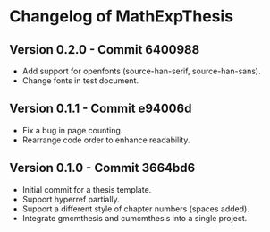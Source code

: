 # Changelog of MathExpThesis

## Version 0.2.0 - Commit 6400988

* Add support for openfonts (source-han-serif, source-han-sans).
* Change fonts in test document.

## Version 0.1.1 - Commit e94006d

* Fix a bug in page counting.
* Rearrange code order to enhance readability.

## Version 0.1.0 - Commit 3664bd6

* Initial commit for a thesis template.
* Support hyperref partially.
* Support a different style of chapter numbers (spaces added).
* Integrate gmcmthesis and cumcmthesis into a single project.
